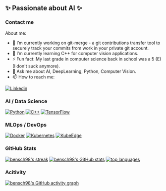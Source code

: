 ## ✨ Passionate about AI ✨

### Contact me

About me:
- 🔭 I’m currently working on git-merge - a git contributions transfer tool to securely track your commits from work in your private git account.
- 🌱 I’m currently learning C++ for computer vision applications.
- ⚡ Fun fact: My last grade in computer science back in school was a 5 (E) (I don't suck anymore).
- 💬 Ask me about AI, DeepLearning, Python, Computer Vision.
- 📫 How to reach me:

[![Linkedin](https://img.shields.io/badge/linkedin-%230077B5.svg?&style=for-the-badge&logo=linkedin&logoColor=white)](https://www.linkedin.com/in/benedikt-scheffler/)

<!-- Skills -->

### AI / Data Science

[![Python](https://img.shields.io/badge/python-4B8BBE.svg?&style=for-the-badge&logo=python&logoColor=FFD43B)](https://www.python.org/)
[![C++](https://img.shields.io/badge/c++-5E97D0.svg?&style=for-the-badge&logo=c++&logoColor=5E97D0)](https://cplusplus.com/)
[![TensorFlow](https://img.shields.io/badge/tensorflow-ffffff.svg?&style=for-the-badge&logo=tensorflow&logoColor=FFA800)](https://www.tensorflow.org/)


### MLOps / DevOps

[![Docker](https://img.shields.io/badge/docker-0db7ed.svg?&style=for-the-badge&logo=docker&logoColor=ffffff)](https://www.docker.com/)
[![Kubernetes](https://img.shields.io/badge/kubernetes-ffffff.svg?&style=for-the-badge&logo=kubernetes&logoColor=0444bc)](https://kubernetes.io/)
[![KubeEdge](https://img.shields.io/badge/kubeedge-ffffff.svg?&style=for-the-badge&logo=kubernetes&logoColor=0444bc)](https://kubeedge.io/en/)


### GitHub Stats

[![bensch98's streak](https://github-readme-streak-stats.herokuapp.com/?user=bensch98&theme=radical&show)](https://github.com/bensch98)
[![bensch98's GitHub stats](https://github-readme-stats.vercel.app/api?username=bensch98&count_private=true&show_icons=true&theme=radical&show)](https://github.com/bensch98)
[![top languages](https://github-readme-stats.vercel.app/api/top-langs/?username=bensch98&layout=compact&show_icons=true&theme=radical&show)](https://github.com/bensch98)


### Acitivity

[![bensch98's GitHub activity graph](https://activity-graph.herokuapp.com/graph?username=bensch98&theme=dracula)](https://github.com/ashutosh00710/github-readme-activity-graph)
